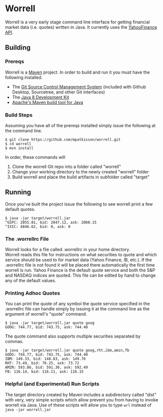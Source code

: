 # Worrell
Worrell is a very early stage command line interface for getting financial 
market data (i.e. quotes) written in Java.  It currently uses the 
[YahooFinance API](http://financequotes-api.com/). 

## Building

### Prereqs
Worrell is a [Maven](https://maven.apache.org/) project.  In order to build 
and run it you must have the following installed.

  * The [Git Source Control Management System](https://git-scm.com/) (included with Github Desktop, Sourcetree, and other Git interfaces)
  * The [Java 8 Development Kit](http://www.oracle.com/technetwork/java/javase/downloads/jdk8-downloads-2133151.html)
  * [Apache's Maven build tool for Java](https://maven.apache.org/)

### Build Steps
Assuming you have all of the prereqs installed simply issue the following at 
the command line.

```Shell
$ git clone https://github.com/mpatkisson/worrell.git
$ cd worrell
$ mvn install
```

In order, these commands will 

  1. Clone the worrell Git repo into a folder called "worrell"
  2. Change your working directory to the newly created "worrell" folder
  3. Build worrell and place the build artifacts in subfolder called "target"

## Running
Once you've built the project issue the following to see worrell print a few
default quotes.

```Shell
$ java -jar target/worrell.jar
^GSPC: 2055.01, bid: 2047.12, ask: 2060.15
^IXIC: 4846.62, bid: 0, ask: 0
```

### The .worrellrc File
Worrell looks for a file called .worrellrc in your home directory.  
Worrell reads this file for instructions on what securities to quote and which
service should be used to for market data (Yahoo Finance, IB, etc.). If the 
.worrellrc file is not found it will be placed there automatically the first 
time worrell is run.  Yahoo Finance is the default quote service and both the
S&P and NASDAQ indices are quoted.  This file can be edited by hand to change
any of the default values.

### Printing Adhoc Quotes
You can print the quote of any symbol the quote service specified in the 
.worrellrc file can handle simply by issuing it at the command line as the 
argument of worrell's "quote" command.

```Shell
$ java -jar target/worrell.jar quote goog
GOOG: 744.77, bid: 743.75, ask: 744.40
```

The quote command also supports multiple securities separated by commas.

```Shell
$ java -jar target/worrell.jar quote goog,rht,ibm,amzn,fb
GOOG: 744.77, bid: 743.75, ask: 744.40
IBM: 149.33, bid: 148.83, ask: 149.76
RHT: 73.49, bid: 70.25, ask: 73.72
AMZN: 593.86, bid: 591.30, ask: 592.49
FB: 116.14, bid: 116.11, ask: 116.15
```

### Helpful (and Experimental) Run Scripts
The target directory created by Maven includes a subdirectory called "dist" 
with very, very simple scripts which allow prevent you from having to invoke 
worrell via Java.  Use of these scripts will allow you to type `wrl` instead 
of `java -jar worrell.jar`
